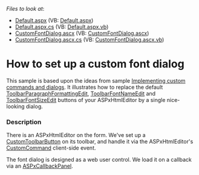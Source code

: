 <!-- default file list -->
*Files to look at*:

* [Default.aspx](./CS/HtmlEditorCustomFontDialog/Default.aspx) (VB: [Default.aspx](./VB/HtmlEditorCustomFontDialog/Default.aspx))
* [Default.aspx.cs](./CS/HtmlEditorCustomFontDialog/Default.aspx.cs) (VB: [Default.aspx.vb](./VB/HtmlEditorCustomFontDialog/Default.aspx.vb))
* [CustomFontDialog.ascx](./CS/HtmlEditorCustomFontDialog/UserControls/CustomFontDialog.ascx) (VB: [CustomFontDialog.ascx](./VB/HtmlEditorCustomFontDialog/UserControls/CustomFontDialog.ascx))
* [CustomFontDialog.ascx.cs](./CS/HtmlEditorCustomFontDialog/UserControls/CustomFontDialog.ascx.cs) (VB: [CustomFontDialog.ascx.vb](./VB/HtmlEditorCustomFontDialog/UserControls/CustomFontDialog.ascx.vb))
<!-- default file list end -->
# How to set up a custom font dialog


<p>This sample is based upon the ideas from sample <a href="https://www.devexpress.com/Support/Center/p/E360">Implementing custom commands and dialogs</a>.  It illustrates how to replace the default <a href="http://documentation.devexpress.com/#AspNet/DevExpressWebASPxHtmlEditorToolbarParagraphFormattingEditMembersTopicAll">ToolbarParagraphFormattingEdit</a>, <a href="http://documentation.devexpress.com/#AspNet/DevExpressWebASPxHtmlEditorToolbarFontNameEditMembersTopicAll">ToolbarFontNameEdit</a> and <a href="http://documentation.devexpress.com/#AspNet/DevExpressWebASPxHtmlEditorToolbarFontSizeEditMembersTopicAll">ToolbarFontSizeEdit</a> buttons of your ASPxHtmlEditor by a single nice-looking dialog.</p>


<h3>Description</h3>

<p>There is an ASPxHtmlEditor on the form. We&#39;ve set up a <a href="http://documentation.devexpress.com/#AspNet/DevExpressWebASPxHtmlEditorCustomToolbarButtonMembersTopicAll">CustomToolbarButton</a> on its toolbar, and handle it via the ASPxHtmlEditor&#39;s <a href="http://documentation.devexpress.com/#AspNet/DevExpressWebASPxHtmlEditorScriptsASPxClientHtmlEditor_CustomCommandtopic">CustomCommand</a> client-side event.</p><p>The font dialog is designed as a web user control.  We load it on a callback via an <a href="http://documentation.devexpress.com/#AspNet/clsDevExpressWebASPxCallbackPanelASPxCallbackPaneltopic">ASPxCallbackPanel</a>.</p>

<br/>


